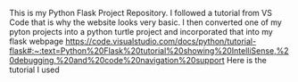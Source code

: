 This is my Python Flask Project Repository. I followed a tutorial from VS Code that is why the website looks very basic. I then converted one of my pyton projects into a python turtle project and incorporated that into my flask webpage
https://code.visualstudio.com/docs/python/tutorial-flask#:~:text=Python%20Flask%20tutorial%20showing%20IntelliSense,%20debugging,%20and%20code%20navigation%20support
Here is the tutorial I used
